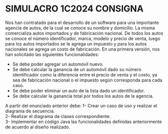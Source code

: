 # SIMULACRO 1C2024 CONSIGNA
Nos han contratado para el desarrollo de un software para una importante agencia de autos, de la cual se conoce su nombre y domicilio.  La misma comercializa autos importados y de fabricación nacional. De todos los autos se conoce el número identificador, marca, modelo y precio de venta, luego para los autos importados se le agrega un impuesto y para los autos nacionales se agrega un costo de fabricación. En una primera versión, nos han solicitado las siguientes funcionalidades: 

- Se debe poder agregar un automóvil nuevo. 
- Se debe calcular la ganancia de un automóvil dado su número identificador como la diferencia entre el precio de venta y el costo, ya sea de fabricación nacional o el impuesto según corresponda para cada caso. 
- Se debe poder eliminar un auto de la lista dado un identificador. 
- Se debe calcular la ganancia total por todos los autos de la agencia. 

A partir del enunciado anterior debe: 
1- Crear un caso de uso y realizar el diagrama de secuencia.  
2- Realizar el diagrama de clases correspondiente.  
3- Implementar en código Java las funcionalidades definidas anteriormente de acuerdo al diseño realizado. 
